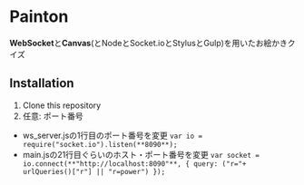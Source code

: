 # Painton

**WebSocket**と**Canvas**(とNodeとSocket.ioとStylusとGulp)を用いたお絵かきクイズ

## Installation
1. Clone this repository
2. 任意: ポート番号
  * ws_server.jsの1行目のポート番号を変更
    `var io = require("socket.io").listen(**8090**);`
  * main.jsの21行目ぐらいのホスト・ポート番号を変更
    `var socket = io.connect(**"http://localhost:8090"**, { query: ("r="+ urlQueries()["r"] || "r=power") });`
